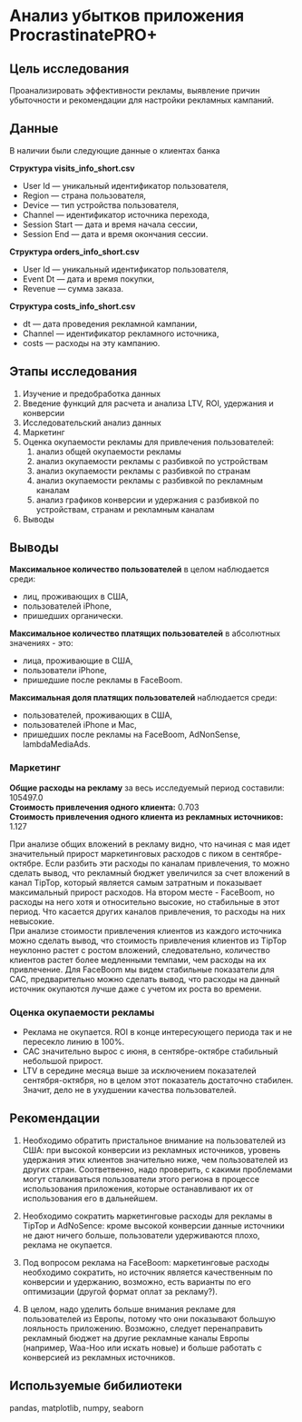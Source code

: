 # Анализ убытков приложения ProcrastinatePRO+

## Цель исследования<br>
Проанализировать эффективности рекламы, выявление причин убыточности и рекомендации для настройки рекламных кампаний.

## Данные
В наличии были следующие данные о клиентах банка<br>

**Структура visits_info_short.csv**
- User Id — уникальный идентификатор пользователя,
- Region — страна пользователя,
- Device — тип устройства пользователя,
- Channel — идентификатор источника перехода,
- Session Start — дата и время начала сессии,
- Session End — дата и время окончания сессии.<br>

**Структура orders_info_short.csv**
- User Id — уникальный идентификатор пользователя,
- Event Dt — дата и время покупки,
- Revenue — сумма заказа.<br>

**Структура costs_info_short.csv**
- dt — дата проведения рекламной кампании,
- Channel — идентификатор рекламного источника,
- costs — расходы на эту кампанию.

## Этапы исследования
1. Изучение и предобработка данных
2. Введение функций для расчета и анализа LTV, ROI, удержания и конверсии
3. Исследовательский анализ данных
4. Маркетинг
5. Оценка окупаемости рекламы для привлечения пользователей:
   1) анализ общей окупаемости рекламы 
   2) анализ окупаемости рекламы с разбивкой по устройствам
   3) анализ окупаемости рекламы с разбивкой по странам
   4) анализ окупаемости рекламы с разбивкой по рекламным каналам
   5) анализ графиков конверсии и удержания с разбивкой по устройствам, странам и рекламным каналам
6. Выводы

## Выводы
**Максимальное количество пользователей** в целом наблюдается среди:
- лиц, проживающих в США,
- пользователей iPhone,
- пришедших органически.<br>

**Максимальное количество платящих пользователей** в абсолютных значениях - это:
- лица, проживающие в США,
- пользователи iPhone,
- пришедшие после рекламы в FaceBoom.<br>

**Максимальная доля платящих пользователей** наблюдается среди:
- пользователей, проживающих в США,
- пользователей iPhone и Mac,
- пришедших после рекламы на FaceBoom, AdNonSense, lambdaMediaAds.

### Маркетинг

**Общие расходы на рекламу** за весь исследуемый период составили: 105497.0<br>
**Стоимость привлечения одного клиента:** 0.703<br>
**Стоимость привлечения одного клиента из рекламных источников:** 1.127<br>

При анализе общих вложений в рекламу видно, что начиная с мая идет значительный прирост маркетинговых расходов с пиком в сентябре-октябре. Если разбить эти расходы по каналам привлечения, то можно сделать вывод, что рекламный бюджет увеличился за счет вложений в канал TipTop, который является самым затратным и показывает максимальный прирост расходов. На втором месте - FaceBoom, но расходы на него хотя и относительно высокие, но стабильные в этот период. Что касается других каналов привлечения, то расходы на них невысокие.<br>
При анализе стоимости привлечения клиентов из каждого источника можно сделать вывод, что стоимость привлечения клиентов из TipTop неуклонно растет с ростом вложений, следовательно, количество клиентов растет более медленными темпами, чем расходы на их привлечение. Для FaceBoom мы видем стабильные показатели для CAC, предварительно можно сделать вывод, что расходы на данный источник окупаются лучше даже с учетом их роста во времени.

### Оценка окупаемости рекламы

- Реклама не окупается. ROI в конце интересующего периода так и не пересекло линию в 100%.<br>
- CAC значительно вырос с июня, в сентябре-октябре стабильный небольшой прирост.<br>
- LTV в середине месяца выше за исключением показателей сентября-октября, но в целом этот показатель достаточно стабилен. Значит, дело не в ухудшении качества пользователей.<br>

## Рекомендации

1. Необходимо обратить пристальное внимание на пользователей из США: при высокой конверсии из рекламных источников, уровень удержания этих клиентов значительно ниже, чем пользователей из других стран. Соответвенно, надо проверить, с какими проблемами могут сталкиваться пользователи этого региона в процессе использования приложения, которые останавливают их от использования его в дальнейшем.

2. Необходимо сократить маркетинговые расходы для рекламы в TipTop и AdNoSence: кроме высокой конверсии данные источники не дают ничего больше, пользователи удерживаются плохо, реклама не окупается.

3. Под вопросом реклама на FaceBoom: маркетинговые расходы необходимо сократить, но источник является качественным по конверсии и удержанию, возможно, есть варианты по его оптимизации (другой формат оплат за рекламу?).

4. В целом, надо уделить больше внимания рекламе для пользователей из Европы, потому что они показывают большую лояльность приложению. Возможно, следует перенаправить рекламный бюджет на другие рекламные каналы Европы (например, Waa-Hoo или искать новые) и больше работать с конверсией из рекламных источников.

## Используемые бибилиотеки
pandas, matplotlib, numpy, seaborn

